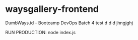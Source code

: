 # waysgallery-frontend
DumbWays.id - Bootcamp DevOps Batch 4
test d d d jhngjghj

RUN PRODUCTION: node index.js
